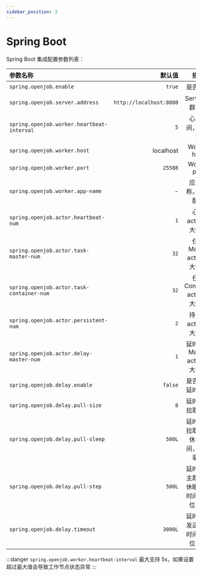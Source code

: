 ```yaml
---
sidebar_position: 3
---
```


# Spring Boot

Spring Boot 集成配置参数列表：

| 参数名称    |                                                                                                      默认值 | 描述  |
|:----------|---------------------------------------------------------------------------------------------------------:|:--:|
| `spring.openjob.enable` | `true` | 是否开启 |
| `spring.openjob.server.address` | `http://localhost:8080` | Server 集群地址 |
| `spring.openjob.worker.heartbeat-interval` | `5` | 心跳时间，单位秒 |
| `spring.openjob.worker.host` | localhost | Worker host  |
| `spring.openjob.worker.port` | `25588` | Worker prot |
| `spring.openjob.worker.app-name` | - | 应用名称，必须配置 |
| `spring.openjob.actor.heartbeat-num` | `1` | 心跳 actor  最大数量 |
| `spring.openjob.actor.task-master-num` | `32` | 任务 Master actor  最大数量 |
| `spring.openjob.actor.task-container-num` | `32` | 任务 Container actor  最大数量 |
| `spring.openjob.actor.persistent-num` | `2` | 持久化 actor  最大数量 |
| `spring.openjob.actor.delay-master-num` | `1` | 延时任务 Master actor  最大数量 |
| `spring.openjob.delay.enable` | `false` | 是否开启延时任务 |
| `spring.openjob.delay.pull-size` | `8` | 延时任务拉取数量 |
| `spring.openjob.delay.pull-sleep` | `500L` | 延时任务拉取空闲休眠时间，单位毫秒 |
| `spring.openjob.delay.pull-step` | `500L` | 延时任务主题空闲休眠步长时间，单位毫秒 |
| `spring.openjob.delay.timeout` | `3000L` | 延时任务发送超时时间，单位毫秒 |

:::danger
`spring.openjob.worker.heartbeat-interval` 最大支持 5s，如果设置超过最大值会导致工作节点状态异常
:::